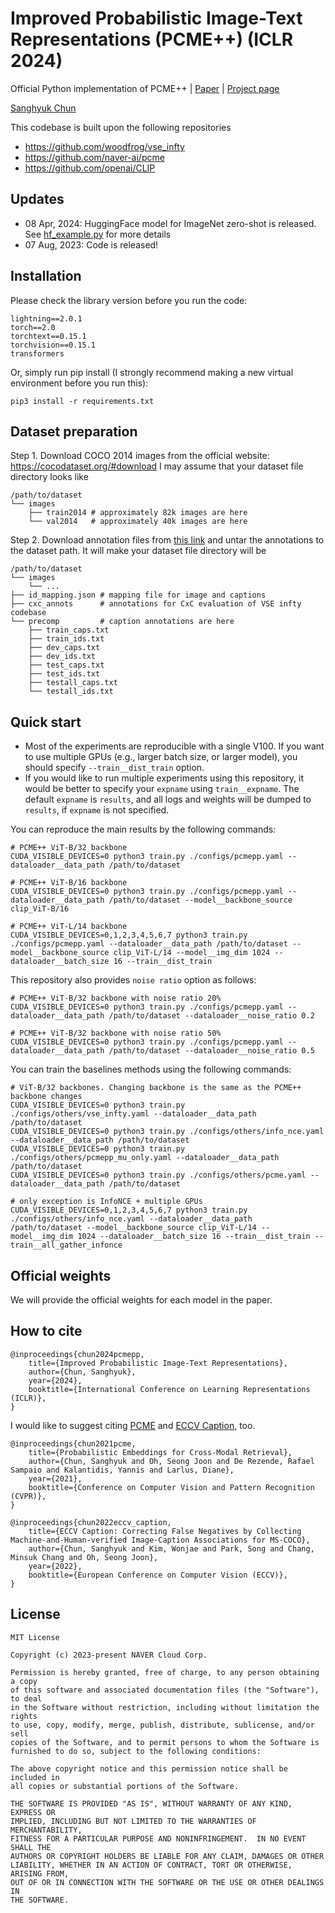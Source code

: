 # Improved Probabilistic Image-Text Representations (PCME++) (ICLR 2024)

Official Python implementation of PCME++ | [Paper](https://arxiv.org/abs/2305.18171) | [Project page](https://naver-ai.github.io/pcmepp/)

[Sanghyuk Chun](https://sanghyukchun.github.io/home/)

This codebase is built upon the following repositories

- https://github.com/woodfrog/vse_infty
- https://github.com/naver-ai/pcme
- https://github.com/openai/CLIP

## Updates

- 08 Apr, 2024: HuggingFace model for ImageNet zero-shot is released. See [hf_example.py](https://github.com/naver-ai/pcmepp/blob/main/hf_example.py) for more details
- 07 Aug, 2023: Code is released!

## Installation

Please check the library version before you run the code:

```
lightning==2.0.1
torch==2.0
torchtext==0.15.1
torchvision==0.15.1
transformers
```

Or, simply run pip install (I strongly recommend making a new virtual environment before you run this):

```
pip3 install -r requirements.txt
```

## Dataset preparation

Step 1. Download COCO 2014 images from the official website: https://cocodataset.org/#download I may assume that your dataset file directory looks like

```
/path/to/dataset
└── images
    ├── train2014 # approximately 82k images are here
    └── val2014   # approximately 40k images are here
```

Step 2. Download annotation files from [this link](https://github.com/naver-ai/pcmepp/releases/download/v0.1.0/coco_annotations.tar.gz) and untar the annotations to the dataset path. It will make your dataset file directory will be

```
/path/to/dataset
└── images
    └── ...
├── id_mapping.json # mapping file for image and captions
├── cxc_annots      # annotations for CxC evaluation of VSE infty codebase
└── precomp         # caption annotations are here
    ├── train_caps.txt
    ├── train_ids.txt
    ├── dev_caps.txt
    ├── dev_ids.txt
    ├── test_caps.txt
    ├── test_ids.txt
    ├── testall_caps.txt
    └── testall_ids.txt
```

## Quick start

- Most of the experiments are reproducible with a single V100. If you want to use multiple GPUs (e.g., larger batch size, or larger model), you should specify `--train__dist_train` option.
- If you would like to run multiple experiments using this repository, it would be better to specify your `expname` using `train__expname`. The default `expname` is `results`, and all logs and weights will be dumped to `results`, if `expname` is not specified.

You can reproduce the main results by the following commands:

```
# PCME++ ViT-B/32 backbone
CUDA_VISIBLE_DEVICES=0 python3 train.py ./configs/pcmepp.yaml --dataloader__data_path /path/to/dataset

# PCME++ ViT-B/16 backbone
CUDA_VISIBLE_DEVICES=0 python3 train.py ./configs/pcmepp.yaml --dataloader__data_path /path/to/dataset --model__backbone_source clip_ViT-B/16

# PCME++ ViT-L/14 backbone
CUDA_VISIBLE_DEVICES=0,1,2,3,4,5,6,7 python3 train.py ./configs/pcmepp.yaml --dataloader__data_path /path/to/dataset --model__backbone_source clip_ViT-L/14 --model__img_dim 1024 --dataloader__batch_size 16 --train__dist_train
```

This repository also provides `noise ratio` option as follows:

```
# PCME++ ViT-B/32 backbone with noise ratio 20%
CUDA_VISIBLE_DEVICES=0 python3 train.py ./configs/pcmepp.yaml --dataloader__data_path /path/to/dataset --dataloader__noise_ratio 0.2

# PCME++ ViT-B/32 backbone with noise ratio 50%
CUDA_VISIBLE_DEVICES=0 python3 train.py ./configs/pcmepp.yaml --dataloader__data_path /path/to/dataset --dataloader__noise_ratio 0.5
```

You can train the baselines methods using the following commands:

```
# ViT-B/32 backbones. Changing backbone is the same as the PCME++ backbone changes
CUDA_VISIBLE_DEVICES=0 python3 train.py ./configs/others/vse_infty.yaml --dataloader__data_path /path/to/dataset
CUDA_VISIBLE_DEVICES=0 python3 train.py ./configs/others/info_nce.yaml --dataloader__data_path /path/to/dataset
CUDA_VISIBLE_DEVICES=0 python3 train.py ./configs/others/pcmepp_mu_only.yaml --dataloader__data_path /path/to/dataset
CUDA_VISIBLE_DEVICES=0 python3 train.py ./configs/others/pcme.yaml --dataloader__data_path /path/to/dataset

# only exception is InfoNCE + multiple GPUs
CUDA_VISIBLE_DEVICES=0,1,2,3,4,5,6,7 python3 train.py ./configs/others/info_nce.yaml --dataloader__data_path /path/to/dataset --model__backbone_source clip_ViT-L/14 --model__img_dim 1024 --dataloader__batch_size 16 --train__dist_train --train__all_gather_infonce
```

## Official weights

We will provide the official weights for each model in the paper.

## How to cite

```
@inproceedings{chun2024pcmepp,
    title={Improved Probabilistic Image-Text Representations},
    author={Chun, Sanghyuk},
    year={2024},
    booktitle={International Conference on Learning Representations (ICLR)},
}
```

I would like to suggest citing [PCME](https://github.com/naver-ai/pcme) and [ECCV Caption](https://github.com/naver-ai/eccv-caption), too.
```
@inproceedings{chun2021pcme,
    title={Probabilistic Embeddings for Cross-Modal Retrieval},
    author={Chun, Sanghyuk and Oh, Seong Joon and De Rezende, Rafael Sampaio and Kalantidis, Yannis and Larlus, Diane},
    year={2021},
    booktitle={Conference on Computer Vision and Pattern Recognition (CVPR)},
}

@inproceedings{chun2022eccv_caption,
    title={ECCV Caption: Correcting False Negatives by Collecting Machine-and-Human-verified Image-Caption Associations for MS-COCO}, 
    author={Chun, Sanghyuk and Kim, Wonjae and Park, Song and Chang, Minsuk Chang and Oh, Seong Joon},
    year={2022},
    booktitle={European Conference on Computer Vision (ECCV)},
}
```

## License

```
MIT License

Copyright (c) 2023-present NAVER Cloud Corp.

Permission is hereby granted, free of charge, to any person obtaining a copy
of this software and associated documentation files (the "Software"), to deal
in the Software without restriction, including without limitation the rights
to use, copy, modify, merge, publish, distribute, sublicense, and/or sell
copies of the Software, and to permit persons to whom the Software is
furnished to do so, subject to the following conditions:

The above copyright notice and this permission notice shall be included in
all copies or substantial portions of the Software.

THE SOFTWARE IS PROVIDED "AS IS", WITHOUT WARRANTY OF ANY KIND, EXPRESS OR
IMPLIED, INCLUDING BUT NOT LIMITED TO THE WARRANTIES OF MERCHANTABILITY,
FITNESS FOR A PARTICULAR PURPOSE AND NONINFRINGEMENT.  IN NO EVENT SHALL THE
AUTHORS OR COPYRIGHT HOLDERS BE LIABLE FOR ANY CLAIM, DAMAGES OR OTHER
LIABILITY, WHETHER IN AN ACTION OF CONTRACT, TORT OR OTHERWISE, ARISING FROM,
OUT OF OR IN CONNECTION WITH THE SOFTWARE OR THE USE OR OTHER DEALINGS IN
THE SOFTWARE.
```
